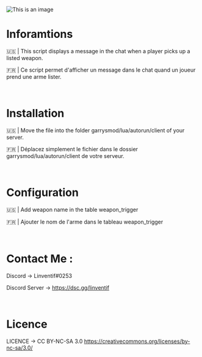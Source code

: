 ![This is an image](https://i.imgur.com/EnhaEZ4.png)

# Inforamtions

🇺🇸 | This script displays a message in the chat when a player picks up a listed weapon.

🇫🇷 | Ce script permet d'afficher un message dans le chat quand un joueur prend une arme lister.

&nbsp;

# Installation

🇺🇸 | Move the file into the folder garrysmod/lua/autorun/client of your server.

🇫🇷 | Déplacez simplement le fichier dans le dossier garrysmod/lua/autorun/client de votre serveur.

&nbsp;

# Configuration

🇺🇸 | Add weapon name in the table weapon_trigger

🇫🇷 | Ajouter le nom de l'arme dans le tableau weapon_trigger

&nbsp;

# Contact Me :

Discord -> Linventif#0253

Discord Server -> https://dsc.gg/linventif

&nbsp;

# Licence

LICENCE -> CC BY-NC-SA 3.0
https://creativecommons.org/licenses/by-nc-sa/3.0/